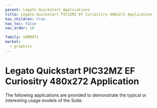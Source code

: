 ```yaml
---
parent: Legato Quickstart Applications
title: Legato Quickstart PIC32MZ EF Curiositry 480x272 Application
has_children: true
has_toc: false
nav_order: 10

family: SAMRH71
market:
  - graphics
---
```


# Legato Quickstart PIC32MZ EF Curiositry 480x272 Application

The following applications are provided to demonstrate the typical or interesting usage models of the Suite.


